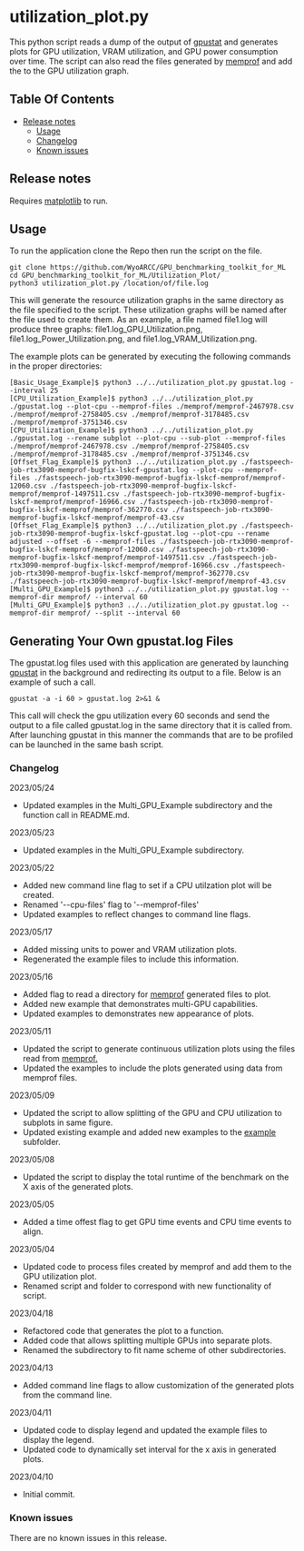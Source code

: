 # utilization_plot.py
This python script reads a dump of the output of [gpustat](https://github.com/wookayin/gpustat) and generates plots for GPU utilization, VRAM utilization, and GPU power consumption over time. The script can also read the files generated by [memprof](https://github.com/WyoARCC/memprof) and add the to the GPU utilization graph.

## Table Of Contents
- [Release notes](#release-notes)
    * [Usage](#usage)
    * [Changelog](#changelog)
    * [Known issues](#known-issues)

## Release notes
Requires [matplotlib](https://pypi.org/project/matplotlib) to run. 
## Usage
To run the application clone the Repo then run the script on the file.
```
git clone https://github.com/WyoARCC/GPU_benchmarking_toolkit_for_ML
cd GPU_benchmarking_toolkit_for_ML/Utilization_Plot/
python3 utilization_plot.py /location/of/file.log
```
This will generate the resource utilization graphs in the same directory as the file specified to the script. These utilization graphs will be named after the file used to create them. As an example, a file named file1.log will produce three graphs: file1.log_GPU_Utilization.png, file1.log_Power_Utilization.png, and file1.log_VRAM_Utilization.png.

The example plots can be generated by executing the following commands in the proper directories:
```
[Basic_Usage_Example]$ python3 ../../utilization_plot.py gpustat.log --interval 25
[CPU_Utilization_Example]$ python3 ../../utilization_plot.py ./gpustat.log --plot-cpu --memprof-files ./memprof/memprof-2467978.csv ./memprof/memprof-2758405.csv ./memprof/memprof-3178485.csv ./memprof/memprof-3751346.csv
[CPU_Utilization_Example]$ python3 ../../utilization_plot.py ./gpustat.log --rename subplot --plot-cpu --sub-plot --memprof-files ./memprof/memprof-2467978.csv ./memprof/memprof-2758405.csv ./memprof/memprof-3178485.csv ./memprof/memprof-3751346.csv
[Offset_Flag_Example]$ python3 ../../utilization_plot.py ./fastspeech-job-rtx3090-memprof-bugfix-lskcf-gpustat.log --plot-cpu --memprof-files ./fastspeech-job-rtx3090-memprof-bugfix-lskcf-memprof/memprof-12060.csv ./fastspeech-job-rtx3090-memprof-bugfix-lskcf-memprof/memprof-1497511.csv ./fastspeech-job-rtx3090-memprof-bugfix-lskcf-memprof/memprof-16966.csv ./fastspeech-job-rtx3090-memprof-bugfix-lskcf-memprof/memprof-362770.csv ./fastspeech-job-rtx3090-memprof-bugfix-lskcf-memprof/memprof-43.csv
[Offset_Flag_Example]$ python3 ../../utilization_plot.py ./fastspeech-job-rtx3090-memprof-bugfix-lskcf-gpustat.log --plot-cpu --rename adjusted --offset -6 --memprof-files ./fastspeech-job-rtx3090-memprof-bugfix-lskcf-memprof/memprof-12060.csv ./fastspeech-job-rtx3090-memprof-bugfix-lskcf-memprof/memprof-1497511.csv ./fastspeech-job-rtx3090-memprof-bugfix-lskcf-memprof/memprof-16966.csv ./fastspeech-job-rtx3090-memprof-bugfix-lskcf-memprof/memprof-362770.csv ./fastspeech-job-rtx3090-memprof-bugfix-lskcf-memprof/memprof-43.csv
[Multi_GPU_Example]$ python3 ../../utilization_plot.py gpustat.log --memprof-dir memprof/ --interval 60
[Multi_GPU_Example]$ python3 ../../utilization_plot.py gpustat.log --memprof-dir memprof/ --split --interval 60
```

## Generating Your Own gpustat.log Files
The gpustat.log files used with this application are generated by launching [gpustat](https://github.com/wookayin/gpustat) in the background and redirecting its output to a file. Below is an example of such a call.
```
gpustat -a -i 60 > gpustat.log 2>&1 &
```
This call will check the gpu utilization every 60 seconds and send the output to a file called gpustat.log in the same directory that it is called from. After launching gpustat in this manner the commands that are to be profiled can be launched in the same bash script.
### Changelog
2023/05/24
- Updated examples in the Multi_GPU_Example subdirectory and the function call in README.md.

2023/05/23
- Updated examples in the Multi_GPU_Example subdirectory.

2023/05/22
- Added new command line flag to set if a CPU utilzation plot will be created.
- Renamed '--cpu-files' flag to '--memprof-files'
- Updated examples to reflect changes to command line flags.

2023/05/17
- Added missing units to power and VRAM utilization plots.
- Regenerated the example files to include this information.

2023/05/16
- Added flag to read a directory for [memprof](https://github.com/WyoARCC/memprof) generated files to plot.
- Added new example that demonstrates multi-GPU capabilities.
- Updated examples to demonstrates new appearance of plots.

2023/05/11
- Updated the script to generate continuous utilization plots using the files read from [memprof.](https://github.com/WyoARCC/memprof)
- Updated the examples to include the plots generated using data from memprof files.

2023/05/09
- Updated the script to allow splitting of the GPU and CPU utilization to subplots in same figure.
- Updated existing example and added new examples to the [example](https://github.com/WyoARCC/GPU_benchmarking_toolkit_for_ML/tree/main/Utilization_Plot/example) subfolder.
 
2023/05/08
- Updated the script to display the total runtime of the benchmark on the X axis of the generated plots.

2023/05/05
- Added a time offest flag to get GPU time events and CPU time events to align.

2023/05/04
- Updated code to process files created by memprof and add them to the GPU utilization plot.
- Renamed script and folder to correspond with new functionality of script.

2023/04/18
- Refactored code that generates the plot to a function.
- Added code that allows splitting multiple GPUs into separate  plots.
- Renamed the subdirectory to fit name scheme of other subdirectories. 

2023/04/13
- Added command line flags to allow customization of the generated plots from the command line.

2023/04/11
- Updated code to display legend and updated the example files to display the legend.
- Updated code to dynamically set interval for the x axis in generated plots.

2023/04/10
- Initial commit.

### Known issues

There are no known issues in this release.
